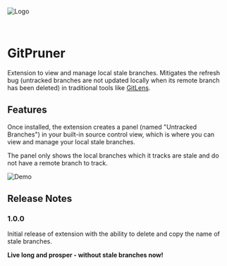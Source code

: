 <br />

![Logo](https://github.com/shimorojune/git-fetch-pruner/blob/master/src/assets/images/logo/logo-with-text.png?raw=true)

<br />

# GitPruner

Extension to view and manage local stale branches. Mitigates the refresh bug (untracked branches are not updated locally when its remote branch has been deleted) in traditional tools like [GitLens](https://marketplace.visualstudio.com/items?itemName=eamodio.gitlens).

## Features

Once installed, the extension creates a panel (named "Untracked Branches") in your built-in source control view, which is where you can view and manage your local stale branches.

The panel only shows the local branches which it tracks are stale and do not have a remote branch to track.

![Demo](https://github.com/shimorojune/git-fetch-pruner/blob/master/src/assets/images/demo/panel.png?raw=true)

## Release Notes

### 1.0.0

Initial release of extension with the ability to delete and copy the name of stale branches.

**Live long and prosper - without stale branches now!**

